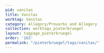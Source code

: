 ```yaml
---
pid: vanitas
title: Vanitas
worktag: Vanitas
category: Allegory/Proverbs and Allegory
collection: worktags_pieterbruegel
layout: tagpage_pieterbruegel
order: '163'
permalink: "/pieterbruegel/tags/vanitas/"
---
```

